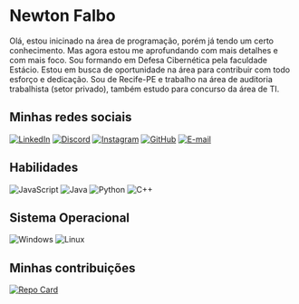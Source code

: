 # Newton Falbo

Olá, estou inicinado na área de programação, porém já tendo um certo conhecimento. Mas agora estou me aprofundando com mais detalhes e com mais foco. Sou formando em Defesa Cibernética pela faculdade Estácio. Estou em busca de oportunidade na área para contribuir com todo esforço e dedicação. Sou de Recife-PE e trabalho na área de auditoria trabalhista (setor privado), também estudo para concurso da área de TI.

## Minhas redes sociais
[![LinkedIn](https://img.shields.io/badge/LinkedIn-000?style=for-the-badge&logo=linkedin&logoColor=0E76A8)](https://www.linkedin.com/in/newton-borges-falbo-de-souza-1269a6263/)
[![Discord](https://img.shields.io/badge/Discord-000?style=for-the-badge&logo=discord)](https://https://discord.com/channels/newtonfalbo/)
[![Instagram](https://img.shields.io/badge/Instagram-000?style=for-the-badge&logo=instagram)](https://www.instagram.com/newtonfalbo1/)
[![GitHub](https://img.shields.io/badge/GitHbt-000?style=for-the-badge&logo=github&logoColor=white)](https://github.com/newtonfalbo)
[![E-mail](https://img.shields.io/badge/-Email-000?style=for-the-badge&logo=microsoft-outlook&logoColor=007BFF)](mailto:newtonborges2022@gmail.com)


## Habilidades

![JavaScript](https://img.shields.io/badge/JavaScript-000?style=for-the-badge&logo=javascript)  ![Java](https://img.shields.io/badge/Java-000?style=for-the-badge&logo=java)
![Python](https://img.shields.io/badge/Python-000?style=for-the-badge&logo=python)
![C++](https://img.shields.io/badge/C%2B%2B-000?style=for-the-badge&logo=c%2B%2B&logoColor=00599C)

## Sistema Operacional

![Windows](https://img.shields.io/badge/Windows-000?style=for-the-badge&logo=windows&logoColor=2CA5E0)
![Linux](https://img.shields.io/badge/Linux-000?style=for-the-badge&logo=linux&logoColor=FCC624)

## Minhas contribuições

[![Repo Card](https://github-readme-stats.vercel.app/api/pin/?username=newtonfalbo&repo=dio-lab-open-source&bg_color=000&border_color=30A3DC&show_icons=true&icon_color=30A3DC&title_color=E94D5F&text_color=FFF)](https://github.com/newtonfalbo/dio-lab-open-source)

